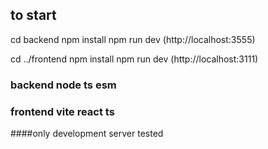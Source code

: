 ## to start

cd backend
npm install
npm run dev
(http://localhost:3555)

cd ../frontend
npm install
npm run dev
(http://localhost:3111)

### backend node ts esm

### frontend vite react ts

####only development server tested
